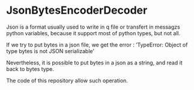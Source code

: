 # JsonBytesEncoderDecoder

Json is a format usually used to write in q file or transfert in messagzs python variables, because it support most of python types, but not all.

If we try to put bytes in a json file, we get the error : ’TypeError: Object of type bytes is not JSON serializable'

Nevertheless, it is possible to put bytes in a json as a string, and read it back to bytes type.

The code of this repository allow such operation.
